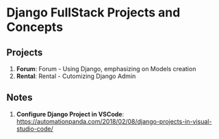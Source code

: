 # Django FullStack Projects and Concepts

## Projects
1. **Forum**: Forum - Using Django, emphasizing on Models creation
2. **Rental**: Rental - Cutomizing Django Admin

## Notes
1. **Configure Django Project in VSCode**: 
https://automationpanda.com/2018/02/08/django-projects-in-visual-studio-code/